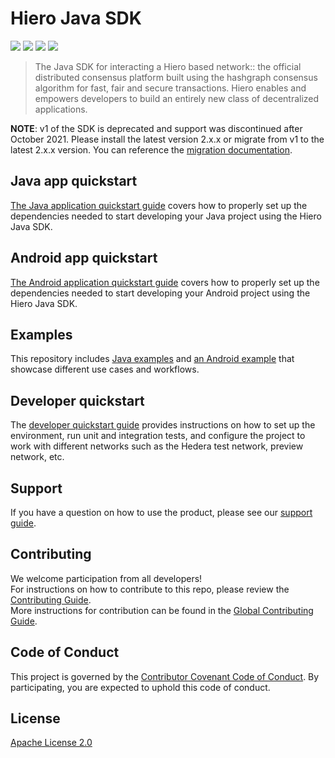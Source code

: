 # Hiero Java SDK

![](https://img.shields.io/badge/java-17%2B-blue?style=flat-square)
![](https://img.shields.io/badge/android-26%2B-blue?style=flat-square)
[![](https://img.shields.io/github/actions/workflow/status/hashgraph/hedera-sdk-java/build.yml?style=flat-square)](https://github.com/hashgraph/hedera-sdk-java/actions)
[![](https://img.shields.io/maven-central/v/com.hedera.hashgraph/sdk/2?label=maven&style=flat-square)](https://search.maven.org/artifact/com.hedera.hashgraph/sdk)

> The Java SDK for interacting a Hiero based network:: the official distributed
> consensus platform built using the hashgraph consensus algorithm for fast,
> fair and secure transactions. Hiero enables and empowers developers to
> build an entirely new class of decentralized applications.

**NOTE**: v1 of the SDK is deprecated and support was discontinued after October 2021.
Please install the latest version 2.x.x or migrate from v1 to the latest 2.x.x version.
You can reference the [migration documentation](docs/sdk/MIGRATING_V1.md).

## Java app quickstart

[The Java application quickstart guide](docs/java-app/java-app-quickstart.md) covers how to properly set up the dependencies
needed to start developing your Java project using the Hiero Java SDK.

## Android app quickstart

[The Android application quickstart guide](docs/android-app/android-app-quickstart.md) covers how to properly set up the dependencies
needed to start developing your Android project using the Hiero Java SDK.

## Examples

This repository includes [Java examples](examples/README.md) and [an Android example](example-android/README.md)
that showcase different use cases and workflows.

## Developer quickstart

The [developer quickstart guide](docs/sdk/developer-guide.md) provides instructions on how to set up the environment,
run unit and integration tests, and configure the project to work with different networks
such as the Hedera test network, preview network, etc.

## Support

If you have a question on how to use the product, please see our
[support guide](https://github.com/hashgraph/.github/blob/main/SUPPORT.md).

## Contributing

We welcome participation from all developers!\
For instructions on how to contribute to this repo, please
review the [Contributing Guide](docs/sdk/CONTRIBUTING.md).\
More instructions for contribution can be found in the [Global Contributing Guide](https://github.com/hashgraph/.github/blob/main/CONTRIBUTING.md).

## Code of Conduct

This project is governed by the [Contributor Covenant Code of Conduct](https://github.com/hashgraph/.github/blob/main/CODE_OF_CONDUCT.md). By participating, you are
expected to uphold this code of conduct.

## License

[Apache License 2.0](LICENSE)
